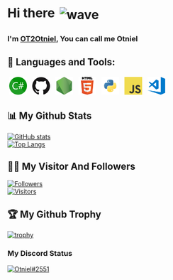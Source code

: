 # Hi there <img src="https://raw.githubusercontent.com/MartinHeinz/MartinHeinz/master/wave.gif" alt="wave" height="40" style="vertical-align:top; margin:4px">
### I'm [OT2Otniel](https://github.com/OT2Otniel/), You can call me Otniel

## 🧰 Languages and Tools:
<p align="left">
<img src="https://raw.githubusercontent.com/github/explore/80688e429a7d4ef2fca1e82350fe8e3517d3494d/topics/csharp/csharp.png" alt="c-sharp" height="40" style="vertical-align:top; margin:4px">
<img src="https://raw.githubusercontent.com/github/explore/78df643247d429f6cc873026c0622819ad797942/topics/github/github.png" alt="github" height="40" style="vertical-align:top; margin:4px">
<img src="https://raw.githubusercontent.com/github/explore/80688e429a7d4ef2fca1e82350fe8e3517d3494d/topics/nodejs/nodejs.png" alt="nodejs" height="40" style="vertical-align:top; margin:4px">
 <img src="https://raw.githubusercontent.com/github/explore/80688e429a7d4ef2fca1e82350fe8e3517d3494d/topics/html/html.png" alt="HTML" height="40" style="vertical-align:top; margin:4px">
<img src="https://raw.githubusercontent.com/github/explore/80688e429a7d4ef2fca1e82350fe8e3517d3494d/topics/python/python.png" alt="Python" height="40" style="vertical-align:top; margin:4px">
<img src="https://raw.githubusercontent.com/github/explore/80688e429a7d4ef2fca1e82350fe8e3517d3494d/topics/javascript/javascript.png" alt="Javascript" height="40" style="vertical-align:top; margin:4px">
<img src="https://raw.githubusercontent.com/github/explore/80688e429a7d4ef2fca1e82350fe8e3517d3494d/topics/visual-studio-code/visual-studio-code.png" alt="VS Code" height="40" style="vertical-align:top; margin:4px">
</p>

## 📊 My Github Stats
[![GitHub stats](https://github-readme-stats.vercel.app/api?username=OT2Otniel&show_icons=true&theme=tokyonight)](https://github.com/OT2Otniel/)
<br>
[![Top Langs](https://github-readme-stats.vercel.app/api/top-langs/?username=OT2Otniel&theme=tokyonight)](https://github.com/OT2Otniel)

## 🧑🏻 My Visitor And Followers
[![Followers](https://img.shields.io/github/followers/OT2Otniel?label=Follow&style=social)](https://github.com/OT2Otniel)
<br>
[![Visitors](https://visitor-badge.laobi.icu/badge?page_id=OT2Otniel.OT2Otniel)](https://github.com/OT2Otniel)

## 🏆 My Github Trophy
[![trophy](https://github-profile-trophy.vercel.app/?username=OT2Otniel&theme=onedark)](https://github.com/OT2Otniel/)

### My Discord Status
[![Otniel#2551](https://discord.c99.nl/widget/theme-3/778802442942677064.png)](https://discord.com/)
